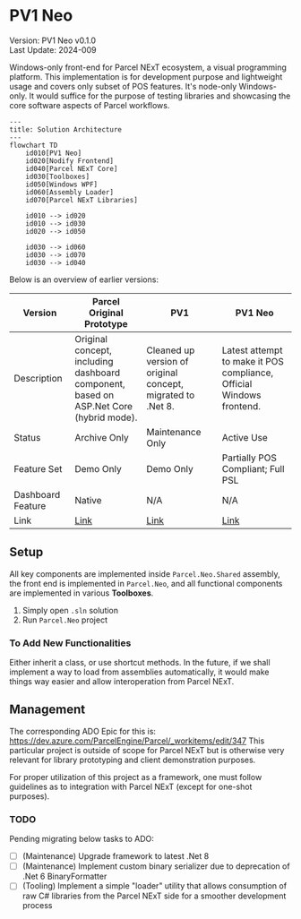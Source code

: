 # PV1 Neo

Version: PV1 Neo v0.1.0  
Last Update: 2024-009

Windows-only front-end for Parcel NExT ecosystem, a visual programming platform. This implementation is for development purpose and lightweight usage and covers only subset of POS features. It's node-only Windows-only. It would suffice for the purpose of testing libraries and showcasing the core software aspects of Parcel workflows.

```mermaid
---
title: Solution Architecture
---
flowchart TD
    id010[PV1 Neo]
    id020[Nodify Frontend]
    id040[Parcel NExT Core]
    id030[Toolboxes]
    id050[Windows WPF]
    id060[Assembly Loader]
    id070[Parcel NExT Libraries]

    id010 --> id020
    id010 --> id030
    id020 --> id050

    id030 --> id060 
    id030 --> id070
    id030 --> id040
```

Below is an overview of earlier versions:

|Version|Parcel Original Prototype|PV1|PV1 Neo|
|-|-|-|-|
|Description|Original concept, <br/>including dashboard component, <br/>based on ASP.Net Core (hybrid mode).|Cleaned up version of original concept,<br/> migrated to .Net 8.|Latest attempt to make it POS compliance,<br/>Official Windows frontend.|
|Status|Archive Only|Maintenance Only|Active Use|
|Feature Set|Demo Only|Demo Only|Partially POS Compliant; Full PSL|
|Dashboard Feature|Native|N/A|N/A|
|Link|[Link](https://github.com/Charles-Zhang-Parcel/Parcel_V1_Prototype)|[Link](https://github.com/Charles-Zhang-Parcel/Parcel_V1)|[Link](https://github.com/Charles-Zhang-Parcel/PV1_Neo)|

## Setup

All key components are implemented inside `Parcel.Neo.Shared` assembly, the front end is implemented in `Parcel.Neo`, and all functional components are implemented in various **Toolboxes**.

1. Simply open `.sln` solution
2. Run `Parcel.Neo` project

### To Add New Functionalities

Either inherit a class, or use shortcut methods. In the future, if we shall implement a way to load from assemblies automatically, it would make things way easier and allow interoperation from Parcel NExT.

## Management

The corresponding ADO Epic for this is: https://dev.azure.com/ParcelEngine/Parcel/_workitems/edit/347
This particular project is outside of scope for Parcel NExT but is otherwise very relevant for library prototyping and client demonstration purposes.

For proper utilization of this project as a framework, one must follow guidelines as to integration with Parcel NExT (except for one-shot purposes).

### TODO

Pending migrating below tasks to ADO:

- [ ] (Maintenance) Upgrade framework to latest .Net 8
- [ ] (Maintenance) Implement custom binary serializer due to deprecation of .Net 6 BinaryFormatter
- [ ] (Tooling) Implement a simple "loader" utility that allows consumption of raw C# libraries from the Parcel NExT side for a smoother development process
